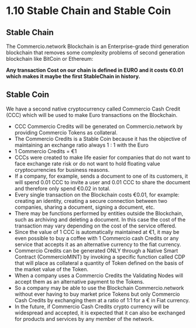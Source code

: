 # 1.10 Stable Chain and Stable Coin

## Stable Chain
The Commercio.network Blockchain is an Enterprise-grade third generation blockchain that removes some complexity problems of second generation blockchain like BitCoin or Ethereum:

**Any transaction Cost on our chain is defined in EURO and it costs €0.01 which makes it maybe the first StableChain in history.**

## Stable Coin
We have a second native cryptocurrency called Commercio Cash Credit (CCC) which will be used to make Euro transactions on the Blockchain. 

* CCC Commercio Credits will be generated on Commercio.network by providing Commercio Tokens as collateral.
* The Commercio Credits is a Stable Coin because it has the objective of maintaining an exchange ratio always 1 : 1 with the Euro
* 1 Commercio Credits = €1
* CCCs were created to make life easier for companies that do not want to face exchange rate risk or do not want to hold floating value cryptocurrencies for business reasons.
* If a company, for example, sends a document to one of its customers, it will spend 0.01 CCC to invite a user and 0.01 CCC to share the document and therefore only spend €0.02 in total.
* Every single transaction on the Blockchain costs €0.01, for example: creating an identity, creating a secure connection between two companies, sharing a document, signing a document, etc.
* There may be functions performed by entities outside the Blockchain, such as archiving and deleting a document. In this case the cost of the transaction may vary depending on the cost of the service offered.
* Since the value of 1 CCC is automatically maintained at €1, it may be even possible to buy a coffee with 1 Commercio cash Credits or any service that accepts it as an alternative currency to the fiat currency.
* Commercio Credits can be generated ONLY through a Native Smart Contract (CommercioMINT) by invoking a specific function called CDP that will place as collateral a quantity of Token defined on the basis of the market value of the Token.
* When a company uses a Commercio Credits the Validating Nodes will accept them as an alternative payment to the Tokens.
* So a company may be able to use the Blockchain Commercio.network without ever having to buy market price Tokens but only Commercio Cash Credits by exchanging them at a ratio of 1:1 for a € in Fiat currency.
* In the future, if Commercio Cash Credits crypto currency will be widespread and accepted, it is expected that it can also be exchanged for products and services by any member of the network.